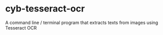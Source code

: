 # cyb-tesseract-ocr
A command line / terminal program that extracts texts from images using Tesseract OCR
